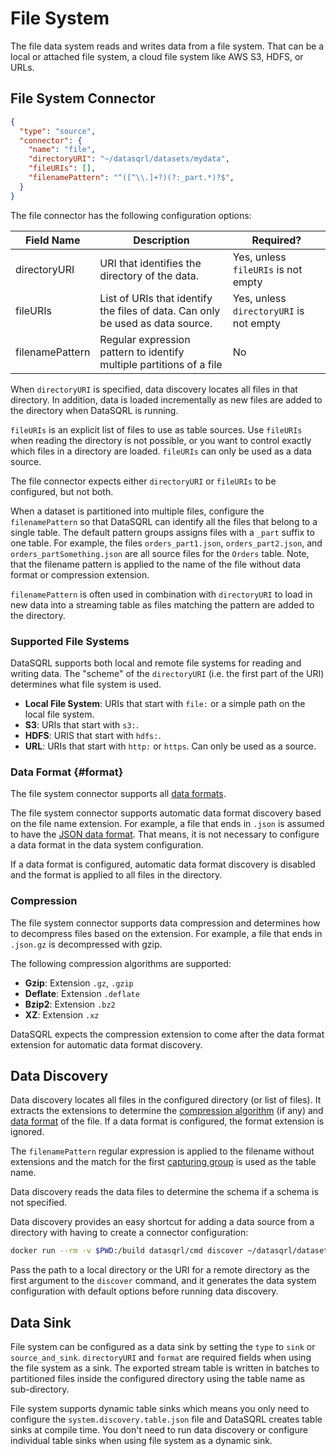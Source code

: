 # File System

The file data system reads and writes data from a file system. That can be a local or attached file system, a cloud file system like AWS S3, HDFS, or URLs.

## File System Connector

```json title="system.discovery.table.json"
{
  "type": "source",
  "connector": {
    "name": "file",
    "directoryURI": "~/datasqrl/datasets/mydata",
    "fileURIs": [],
    "filenamePattern": "^([^\\.]+?)(?:_part.*)?$",
  }
}
```

The file connector has the following configuration options:

| Field Name   | Description   | Required?     |
|--------------|---------------|---------------|
| directoryURI | URI that identifies the directory of the data. | Yes, unless `fileURIs` is not empty  |
| fileURIs | List of URIs that identify the files of data. Can only be used as data source. | Yes, unless `directoryURI` is not empty  |
| filenamePattern | Regular expression pattern to identify multiple partitions of a file | No  |

When `directoryURI` is specified, data discovery locates all files in that directory. In addition, data is loaded incrementally as new files are added to the directory when DataSQRL is running.

`fileURIs` is an explicit list of files to use as table sources. Use `fileURIs` when reading the directory is not possible, or you want to control exactly which files in a directory are loaded. `fileURIs` can only be used as a data source.

The file connector expects either `directoryURI` or `fileURIs` to be configured, but not both.

When a dataset is partitioned into multiple files, configure the `filenamePattern` so that DataSQRL can identify all the files that belong to a single table. The default pattern groups assigns files with a `_part` suffix to one table. For example, the files `orders_part1.json`, `orders_part2.json`, and `orders_partSomething.json` are all source files for the `Orders` table. Note, that the filename pattern is applied to the name of the file without data format or compression extension.

`filenamePattern` is often used in combination with `directoryURI` to load in new data into a streaming table as files matching the pattern are added to the directory.

### Supported File Systems

DataSQRL supports both local and remote file systems for reading and writing data. The "scheme" of the `directoryURI` (i.e. the first part of the URI) determines what file system is used.

* **Local File System**: URIs that start with `file:` or a simple path on the local file system.
* **S3**: URIs that start with `s3:`.
* **HDFS**: URIS that start with `hdfs:`.
* **URL**: URIs that start with `http:` or `https`. Can only be used as a source.

### Data Format {#format}

The file system connector supports all [data formats](/docs/category/data-format).

The file system connector supports automatic data format discovery based on the file name extension. For example, a file that ends in `.json` is assumed to have the [JSON data format](../../format/json). That means, it is not necessary to configure a data format in the data system configuration.

If a data format is configured, automatic data format discovery is disabled and the format is applied to all files in the directory.

### Compression

The file system connector supports data compression and determines how to decompress files based on the extension. For example, a file that ends in `.json.gz` is decompressed with gzip.

The following compression algorithms are supported:

* **Gzip**: Extension `.gz`, `.gzip`
* **Deflate**: Extension `.deflate`
* **Bzip2**: Extension `.bz2`
* **XZ**: Extension `.xz`

DataSQRL expects the compression extension to come after the data format extension for automatic data format discovery.

## Data Discovery

Data discovery locates all files in the configured directory (or list of files). It extracts the extensions to determine the [compression algorithm](#compression) (if any) and [data format](#format) of the file. If a data format is configured, the format extension is ignored.

The `filenamePattern` regular expression is applied to the filename without extensions and the match for the first [capturing group](https://regexone.com/lesson/capturing_groups) is used as the table name.

Data discovery reads the data files to determine the schema if a schema is not specified.

Data discovery provides an easy shortcut for adding a data source from a directory with having to create a connector configuration: 

```bash
docker run --rm -v $PWD:/build datasqrl/cmd discover ~/datasqrl/datasets/mydata
```

Pass the path to a local directory or the URI for a remote directory as the first argument to the `discover` command, and it generates the data system configuration with default options before running data discovery.

## Data Sink

File system can be configured as a data sink by setting the `type` to `sink` or `source_and_sink`. `directoryURI` and `format` are required fields when using the file system as a sink. The exported stream table is written in batches to partitioned files inside the configured directory using the table name as sub-directory.

File system supports dynamic table sinks which means you only need to configure the `system.discovery.table.json` file and DataSQRL creates table sinks at compile time. You don't need to run data discovery or configure individual table sinks when using file system as a dynamic sink.